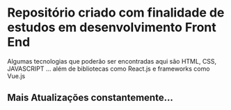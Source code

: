 # Repositório criado com finalidade de estudos em desenvolvimento Front End

Algumas tecnologias que poderão ser encontradas aqui são HTML, CSS, JAVASCRIPT ... além de bibliotecas como React.js e frameworks como Vue.js

## Mais Atualizações constantemente...